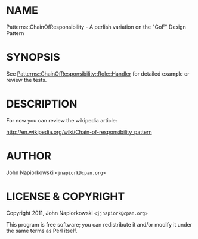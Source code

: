 # NAME
 

Patterns::ChainOfResponsibility - A perlish variation on the "GoF" Design Pattern

# SYNOPSIS

See [Patterns::ChainOfResponsibility::Role::Handler](http://search.cpan.org/perldoc?Patterns::ChainOfResponsibility::Role::Handler) for detailed example or
review the tests.

# DESCRIPTION

For now you can review the wikipedia article:

http://en.wikipedia.org/wiki/Chain-of-responsibility_pattern
 

# AUTHOR

John Napiorkowski `<jnapiork@cpan.org>` 
 

# LICENSE & COPYRIGHT
 

Copyright 2011, John Napiorkowski `<jjnapiork@cpan.org>`

This program is free software; you can redistribute it and/or modify
it under the same terms as Perl itself.
 